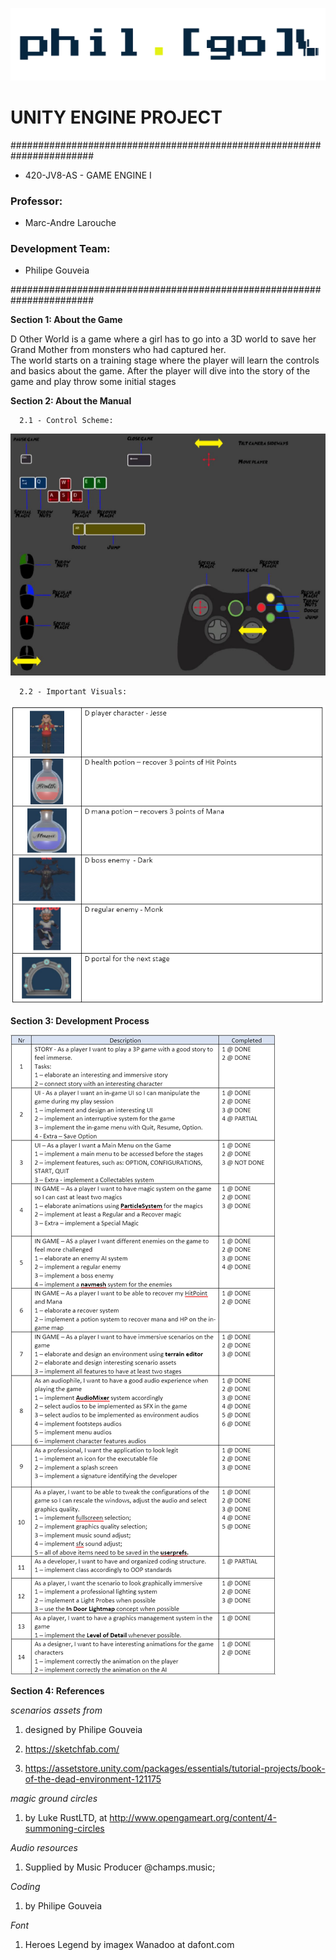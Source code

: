 ![PHIL](./Manual/phil(go)GitHubLogo.png?Style=centerme)

# UNITY ENGINE PROJECT #

#######################################################################

- 420-JV8-AS - GAME ENGINE I

### Professor: ###

- Marc-Andre Larouche

### Development Team: ###

- Philipe Gouveia

#######################################################################

**Section 1: About the Game**

D Other World is a game where a girl has to go into a 3D world to save her Grand Mother from monsters who had captured her.  
The world starts on a training stage where the player will learn the controls and basics about the game. After the player will dive into the story of the game and play throw some initial stages      
      
**Section 2: About the Manual**

      2.1 - Control Scheme:

![ControlScheme](./Manual/ControlScheme.png)

      2.2 - Important Visuals:
      
![Iconography](./Manual/Iconography.png)


**Section 3: Development Process**

![Iconography](./Manual/DevProcess.png)

**Section 4: References**


*scenarios assets from* 

1.	designed by Philipe Gouveia

2.	https://sketchfab.com/

3.	https://assetstore.unity.com/packages/essentials/tutorial-projects/book-of-the-dead-environment-121175


*magic ground circles*

1.	by Luke RustLTD, at http://www.opengameart.org/content/4-summoning-circles


*Audio resources*

1.	Supplied by Music Producer @champs.music;


*Coding*

1.	by Philipe Gouveia


*Font*

1.	Heroes Legend by imagex Wanadoo at dafont.com
